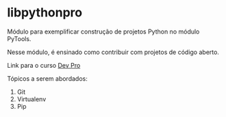 # libpythonpro
Módulo para exemplificar construção de projetos Python no módulo PyTools.

Nesse módulo, é ensinado como contribuir com projetos de código aberto.

Link para o curso [Dev Pro](https://plataforma.dev.pro.br/)

Tópicos a serem abordados:
 1. Git
 2. Virtualenv
 3. Pip 